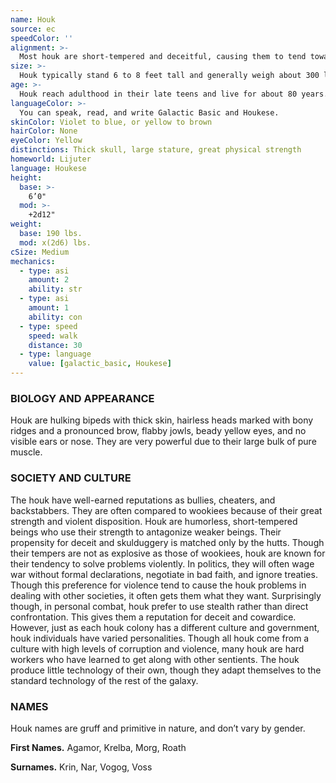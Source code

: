 ```yaml
---
name: Houk
source: ec
speedColor: ''
alignment: >-
  Most houk are short-tempered and deceitful, causing them to tend toward the dark side, though there are exceptions.
size: >-
  Houk typically stand 6 to 8 feet tall and generally weigh about 300 lbs. Regardless of your position in that range, your size is Medium.
age: >-
  Houk reach adulthood in their late teens and live for about 80 years.
languageColor: >-
  You can speak, read, and write Galactic Basic and Houkese. 
skinColor: Violet to blue, or yellow to brown
hairColor: None
eyeColor: Yellow
distinctions: Thick skull, large stature, great physical strength
homeworld: Lijuter
language: Houkese
height:
  base: >-
    6’0"
  mod: >-
    +2d12"
weight:
  base: 190 lbs.
  mod: x(2d6) lbs.
cSize: Medium
mechanics:
  - type: asi
    amount: 2
    ability: str
  - type: asi
    amount: 1
    ability: con
  - type: speed
    speed: walk
    distance: 30
  - type: language
    value: [galactic_basic, Houkese]
---
```

### BIOLOGY AND APPEARANCE
Houk are hulking bipeds with thick skin, hairless heads marked with bony ridges and a pronounced brow, flabby jowls, beady yellow eyes, and no visible ears or nose. They are very powerful due to their large bulk of pure muscle.

### SOCIETY AND CULTURE
The houk have well-earned reputations as bullies, cheaters, and backstabbers. They are often compared to wookiees because of their great strength and violent disposition. Houk are humorless, short-tempered beings who use their strength to antagonize weaker beings. Their propensity for deceit and skulduggery is matched only by the hutts. Though their tempers are not as explosive as those of wookiees, houk are known for their tendency to solve problems violently. In politics, they will often wage war without formal declarations, negotiate in bad faith, and ignore treaties. Though this preference for violence tend to cause the houk problems in dealing with other societies, it often gets them what they want. Surprisingly though, in personal combat, houk prefer to use stealth rather than direct confrontation. This gives them a reputation for deceit and cowardice. However, just as each houk colony has a different culture and government, houk individuals have varied personalities. Though all houk come from a culture with high levels of corruption and violence, many houk are hard workers who have learned to get along with other sentients. The houk produce little technology of their own, though they adapt themselves to the standard technology of the rest of the galaxy.

### NAMES
Houk names are gruff and primitive in nature, and don’t vary by gender.

__First Names.__ Agamor, Krelba, Morg, Roath

__Surnames.__ Krin, Nar, Vogog, Voss



    